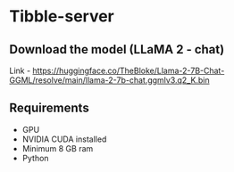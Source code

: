 # Tibble-server


## Download the model (LLaMA 2 - chat)

Link - https://huggingface.co/TheBloke/Llama-2-7B-Chat-GGML/resolve/main/llama-2-7b-chat.ggmlv3.q2_K.bin

## Requirements

- GPU
- NVIDIA CUDA installed
- Minimum 8 GB ram
- Python